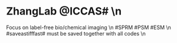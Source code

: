 # ZhangLab @ICCAS#  \n
Focus on label-free bio/chemical imaging \n
#SPRM #PSM #ESM \n
#saveastifffast# must be saved together with all codes \n
